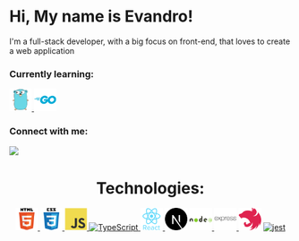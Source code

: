 # Hi, My name is Evandro!
I'm a full-stack developer, with a big focus on front-end, that loves to create a web application

<h3 align="left">Currently learning:</h3>
<p align="left">
	<a href="https://go.dev/" >
   		<img src="https://raw.githubusercontent.com/devicons/devicon/master/icons/go/go-original.svg" alt="Go" width="40" height="40" /> <img src="https://raw.githubusercontent.com/devicons/devicon/master/icons/go/go-original-wordmark.svg" width="40" height="40"/>
  	</a>
</p>


<h3 align="left">Connect with me:</h3>
<p align="left">
	<a href="https://www.linkedin.com/in/evandro-j-b72934127/" alt="LinkedIn">
   		<img src="https://img.shields.io/badge/-LinkedIn-blue?style=flat-square&logo=Linkedin&logoColor=white" />
  	</a>
</p>

<h1 align="center">Technologies:</h1>

<p align="center"> 
	<a href="https://www.w3.org/html/" target="_blank"> <img src="https://raw.githubusercontent.com/devicons/devicon/master/icons/html5/html5-original-wordmark.svg" alt="html5" width="40" height="40"/> </a>
	<a href="https://www.w3schools.com/css/" target="_blank"> <img src="https://raw.githubusercontent.com/devicons/devicon/master/icons/css3/css3-original-wordmark.svg" alt="css3" width="40" height="40"/> </a>
	<a href="https://developer.mozilla.org/en-US/docs/Web/JavaScript" target="_blank"> <img src="https://raw.githubusercontent.com/devicons/devicon/master/icons/javascript/javascript-original.svg" alt="javascript" width="40" height="40"/> </a>
	<a target="_blank" href="https://www.typescriptlang.org/"> <img src="https://cdn.worldvectorlogo.com/logos/typescript.svg" alt="TypeScript"  width="40" height="40" /> </a>
	<a href="https://reactjs.org/" target="_blank"> <img src="https://raw.githubusercontent.com/devicons/devicon/master/icons/react/react-original-wordmark.svg" alt="react" width="40" height="40"/> </a> 
	<a href="https://nextjs.org/"> <img src="https://raw.githubusercontent.com/devicons/devicon/master/icons/nextjs/nextjs-original.svg" alt="NextJs" width="40" height="40" /></a>
	<a href="https://nodejs.org" target="_blank"> <img src="https://raw.githubusercontent.com/devicons/devicon/master/icons/nodejs/nodejs-original-wordmark.svg" alt="nodejs" width="40" height="40"/> </a>
	<a href="https://expressjs.com" target="_blank" rel="noreferrer"> <img src="https://raw.githubusercontent.com/devicons/devicon/master/icons/express/express-original-wordmark.svg" alt="express" width="40" height="40"/> </a>
	<a href="https://nestjs.com/"> <img src="https://raw.githubusercontent.com/devicons/devicon/master/icons/nestjs/nestjs-plain.svg" alt="NestJs" width="40" height="40"/></a>
	<a href="https://jestjs.io" target="_blank" rel="noreferrer"> <img src="https://www.vectorlogo.zone/logos/jestjsio/jestjsio-icon.svg" alt="jest" width="40" height="40"/> </a>
</p>
